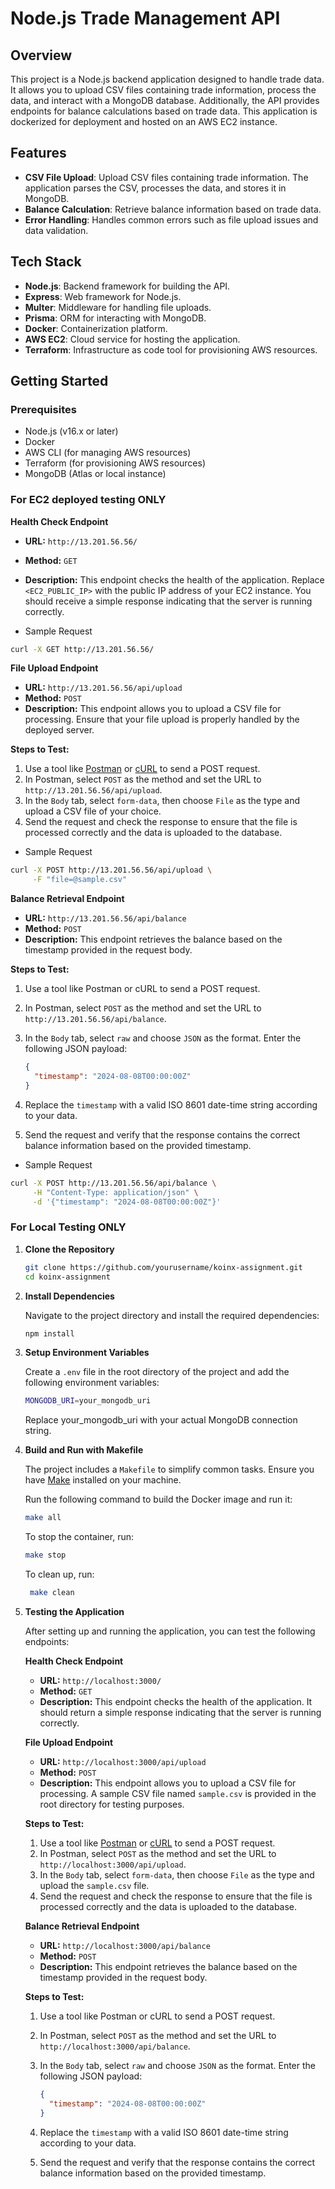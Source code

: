# Node.js Trade Management API

## Overview

This project is a Node.js backend application designed to handle trade data. It allows you to upload CSV files containing trade information, process the data, and interact with a MongoDB database. Additionally, the API provides endpoints for balance calculations based on trade data. This application is dockerized for deployment and hosted on an AWS EC2 instance.

## Features

- **CSV File Upload**: Upload CSV files containing trade information. The application parses the CSV, processes the data, and stores it in MongoDB.
- **Balance Calculation**: Retrieve balance information based on trade data.
- **Error Handling**: Handles common errors such as file upload issues and data validation.

## Tech Stack

- **Node.js**: Backend framework for building the API.
- **Express**: Web framework for Node.js.
- **Multer**: Middleware for handling file uploads.
- **Prisma**: ORM for interacting with MongoDB.
- **Docker**: Containerization platform.
- **AWS EC2**: Cloud service for hosting the application.
- **Terraform**: Infrastructure as code tool for provisioning AWS resources.

## Getting Started

### Prerequisites

- Node.js (v16.x or later)
- Docker
- AWS CLI (for managing AWS resources)
- Terraform (for provisioning AWS resources)
- MongoDB (Atlas or local instance)

### For EC2 deployed testing ONLY

**Health Check Endpoint**

- **URL:** `http://13.201.56.56/`
- **Method:** `GET`
- **Description:** This endpoint checks the health of the application. Replace `<EC2_PUBLIC_IP>` with the public IP address of your EC2 instance. You should receive a simple response indicating that the server is running correctly.

- Sample Request

```bash
curl -X GET http://13.201.56.56/
```

**File Upload Endpoint**

- **URL:** `http://13.201.56.56/api/upload`
- **Method:** `POST`
- **Description:** This endpoint allows you to upload a CSV file for processing. Ensure that your file upload is properly handled by the deployed server.

**Steps to Test:**

1.  Use a tool like [Postman](https://www.postman.com/) or [cURL](https://curl.se/) to send a POST request.
2.  In Postman, select `POST` as the method and set the URL to `http://13.201.56.56/api/upload`.
3.  In the `Body` tab, select `form-data`, then choose `File` as the type and upload a CSV file of your choice.
4.  Send the request and check the response to ensure that the file is processed correctly and the data is uploaded to the database.

- Sample Request

```bash
curl -X POST http://13.201.56.56/api/upload \
     -F "file=@sample.csv"
```

**Balance Retrieval Endpoint**

- **URL:** `http://13.201.56.56/api/balance`
- **Method:** `POST`
- **Description:** This endpoint retrieves the balance based on the timestamp provided in the request body.

**Steps to Test:**

1.  Use a tool like Postman or cURL to send a POST request.
2.  In Postman, select `POST` as the method and set the URL to `http://13.201.56.56/api/balance`.
3.  In the `Body` tab, select `raw` and choose `JSON` as the format. Enter the following JSON payload:

    ```json
    {
      "timestamp": "2024-08-08T00:00:00Z"
    }
    ```

4.  Replace the `timestamp` with a valid ISO 8601 date-time string according to your data.
5.  Send the request and verify that the response contains the correct balance information based on the provided timestamp.

- Sample Request

```bash
curl -X POST http://13.201.56.56/api/balance \
     -H "Content-Type: application/json" \
     -d '{"timestamp": "2024-08-08T00:00:00Z"}'
```

### For Local Testing ONLY

1. **Clone the Repository**

   ```bash
   git clone https://github.com/yourusername/koinx-assignment.git
   cd koinx-assignment
   ```

2. **Install Dependencies**

   Navigate to the project directory and install the required dependencies:

   ```bash
   npm install

   ```

3. **Setup Environment Variables**

   Create a `.env` file in the root directory of the project and add the following environment variables:

   ```bash
   MONGODB_URI=your_mongodb_uri
   ```

   Replace your_mongodb_uri with your actual MongoDB connection string.

4. **Build and Run with Makefile**

   The project includes a `Makefile` to simplify common tasks. Ensure you have [Make](https://www.gnu.org/software/make/) installed on your machine.

   Run the following command to build the Docker image and run it:

   ```bash
   make all
   ```

   To stop the container, run:

   ```bash
   make stop
   ```

   To clean up, run:

   ```bash
    make clean
   ```

5. **Testing the Application**

   After setting up and running the application, you can test the following endpoints:

   **Health Check Endpoint**

   - **URL:** `http://localhost:3000/`
   - **Method:** `GET`
   - **Description:** This endpoint checks the health of the application. It should return a simple response indicating that the server is running correctly.

   **File Upload Endpoint**

   - **URL:** `http://localhost:3000/api/upload`
   - **Method:** `POST`
   - **Description:** This endpoint allows you to upload a CSV file for processing. A sample CSV file named `sample.csv` is provided in the root directory for testing purposes.

   **Steps to Test:**

   1. Use a tool like [Postman](https://www.postman.com/) or [cURL](https://curl.se/) to send a POST request.
   2. In Postman, select `POST` as the method and set the URL to `http://localhost:3000/api/upload`.
   3. In the `Body` tab, select `form-data`, then choose `File` as the type and upload the `sample.csv` file.
   4. Send the request and check the response to ensure that the file is processed correctly and the data is uploaded to the database.

   **Balance Retrieval Endpoint**

   - **URL:** `http://localhost:3000/api/balance`
   - **Method:** `POST`
   - **Description:** This endpoint retrieves the balance based on the timestamp provided in the request body.

   **Steps to Test:**

   1. Use a tool like Postman or cURL to send a POST request.
   2. In Postman, select `POST` as the method and set the URL to `http://localhost:3000/api/balance`.
   3. In the `Body` tab, select `raw` and choose `JSON` as the format. Enter the following JSON payload:

      ```json
      {
        "timestamp": "2024-08-08T00:00:00Z"
      }
      ```

   4. Replace the `timestamp` with a valid ISO 8601 date-time string according to your data.
   5. Send the request and verify that the response contains the correct balance information based on the provided timestamp.
